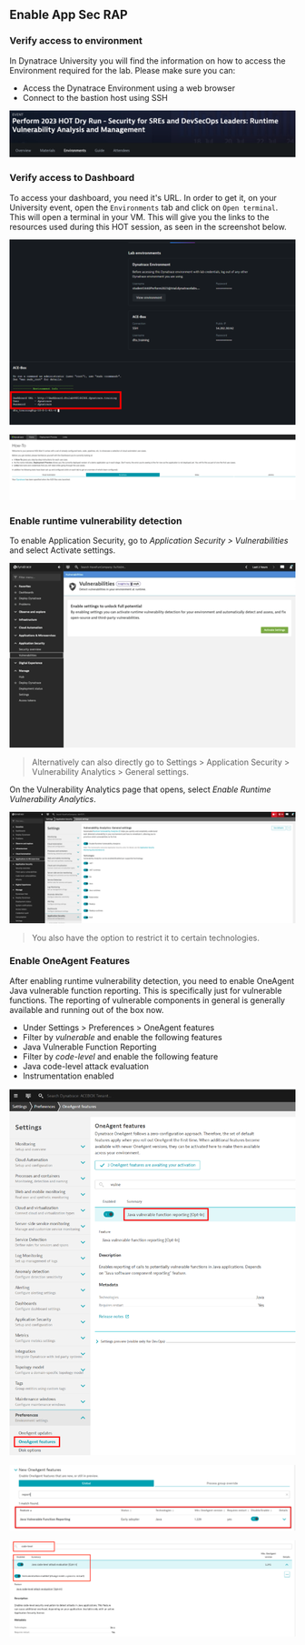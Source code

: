 ## Enable App Sec RAP
### Verify access to environment
In Dynatrace University you will find the information on how to access the Environment required for the lab. Please make sure you can:
- Access the Dynatrace Environment using a web browser
- Connect to the bastion host using SSH

![Environment](../../assets/images/1-1-environment.png)
### Verify access to Dashboard
To access your dashboard, you need it's URL. In order to get it, on your University event, open the `Environments` tab and click on `Open terminal`. This will open a terminal in your VM. 
This will give you the links to the resources used during this HOT session, as seen in the screenshot below.

![link_example](../../assets/images/link.png)


![Dashboard](../../assets/images/1-6-dashboard.png)

### Enable runtime vulnerability detection

To enable Application Security,  go to *Application Security > Vulnerabilities* and select Activate settings.

![vulnerabilities](../../assets/images/1-2-vulnerabilities.png)

> Alternatively can also directly go to Settings > Application Security > Vulnerability Analytics > General settings.

On the Vulnerability Analytics page that opens, select *Enable Runtime Vulnerability Analytics*. 

![enable runtime vulnerability detection](../../assets/images/1-3-enable_vulnerability_detection.png)

> You also have the option to restrict it to certain technologies. 

### Enable OneAgent Features
After enabling runtime vulnerability detection, you need to enable OneAgent Java vulnerable function reporting. This is specifically just for vulnerable functions. The reporting of vulnerable components in general is generally available and running out of the box now.
- Under Settings > Preferences > OneAgent features
- Filter by *vulnerable* and enable the following features
- Java Vulnerable Function Reporting
- Filter by *code-level* and enable the following feature
- Java code-level attack evaluation
- Instrumentation enabled

![one agent features](../../assets/images/1-4-new-oneagent-features.png)


![software component reporting](../../assets/images/1-5-function-reporting1.png)

![code-level RAP](../../assets/images/1-7-code-level-RAP.png)
